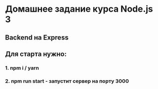 # Домашнее задание курса Node.js 3
## Backend на Express

## Для старта нужно: 
### 1. npm i / yarn
### 2. npm run start - запустит сервер на порту 3000